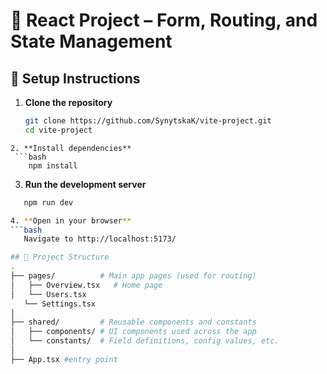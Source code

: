 # 🧩 React Project – Form, Routing, and State Management

## 🚀 Setup Instructions

1. **Clone the repository**
   ```bash
   git clone https://github.com/SynytskaK/vite-project.git
   cd vite-project
```
2. **Install dependencies**
 ```bash
    npm install
```
3. **Run the development server**
 ```bash
    npm run dev

4. **Open in your browser**
 ```bash
    Navigate to http://localhost:5173/

## 📁 Project Structure
.
├── pages/          # Main app pages (used for routing)
│   ├── Overview.tsx   # Home page
│   └── Users.tsx    
    └── Settings.tsx   
│
├── shared/         # Reusable components and constants
│   ├── components/ # UI components used across the app
│   └── constants/  # Field definitions, config values, etc.
│
├── App.tsx #entry point
